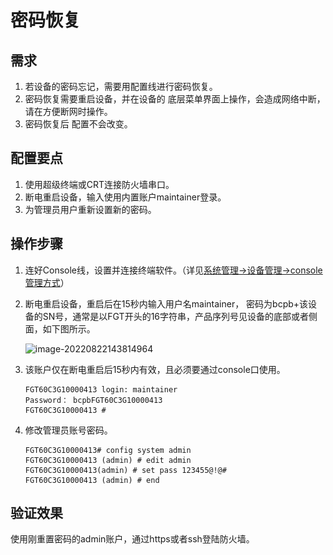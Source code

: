 # 密码恢复

## 需求

1. 若设备的密码忘记，需要用配置线进行密码恢复。
2. 密码恢复需要重启设备，并在设备的 底层菜单界面上操作，会造成网络中断，请在方便断网时操作。
3. 密码恢复后 配置不会改变。

## 配置要点

1. 使用超级终端或CRT连接防火墙串口。
2. 断电重启设备，输入使用内置账户maintainer登录。
3. 为管理员用户重新设置新的密码。

## 操作步骤

1. 连好Console线，设置并连接终端软件。（详见[系统管理→设备管理→console管理方式](Console管理.md)）

2. 断电重启设备，重启后在15秒内输入用户名maintainer， 密码为bcpb+该设备的SN号，通常是以FGT开头的16字符串，产品序列号见设备的底部或者侧面，如下图所示。

   ![image-20220822143814964](.\..\..\images\image-20220822143814964.png)

3. 该账户仅在断电重启后15秒内有效，且必须要通过console口使用。

   ```
   FGT60C3G10000413 login: maintainer
   Password： bcpbFGT60C3G10000413
   FGT60C3G10000413 #
   ```

4. 修改管理员账号密码。

   ```
   FGT60C3G10000413# config system admin
   FGT60C3G10000413 (admin) # edit admin
   FGT60C3G10000413(admin) # set pass 123455@!@#
   FGT60C3G10000413 (admin) # end
   ```

## 验证效果

使用刚重置密码的admin账户，通过https或者ssh登陆防火墙。
